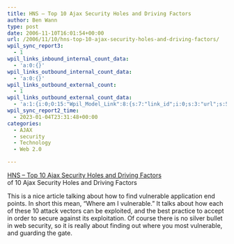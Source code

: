 ```yaml
---
title: HNS – Top 10 Ajax Security Holes and Driving Factors
author: Ben Wann
type: post
date: 2006-11-10T16:01:54+00:00
url: /2006/11/10/hns-top-10-ajax-security-holes-and-driving-factors/
wpil_sync_report3:
  - 1
wpil_links_inbound_internal_count_data:
  - 'a:0:{}'
wpil_links_outbound_internal_count_data:
  - 'a:0:{}'
wpil_links_outbound_external_count:
  - 1
wpil_links_outbound_external_count_data:
  - 'a:1:{i:0;O:15:"Wpil_Model_Link":8:{s:7:"link_id";i:0;s:3:"url";s:50:"http://www.net-security.org/article.php?id=956&p=1";s:4:"host";s:16:"net-security.org";s:8:"internal";b:0;s:4:"post";N;s:6:"anchor";s:52:"HNS - Top 10 Ajax Security Holes and Driving Factors";s:15:"added_by_plugin";b:0;s:8:"location";s:7:"content";}}'
wpil_sync_report2_time:
  - 2023-01-04T23:31:48+00:00
categories:
  - AJAX
  - security
  - Technology
  - Web 2.0

---
```

[HNS &#8211; Top 10 Ajax Security Holes and Driving Factors][1]  
of 10 Ajax Security Holes and Driving Factors

This is a nice article talking about how to find vulnerable application end points. In short this mean, &#8220;Where am I vulnerable.&#8221; It talks about how each of these 10 attack vectors can be exploited, and the best practice to accept in order to secure against its exploitation. Of course there is no silver bullet in web security, so it is really about finding out where you most vulnerable, and guarding the gate.</p> 

<!--12c3c46672f4e99acbbee0f9a374376c--></p> 

<!--9228ea081d025c8eecb32da5a5b47b4a--></p> 

<!--bb3ba411a74fecb3b69d6f459de4a1e8-->

<!--3c6947a95740ca433328d8a964c29e81-->

 [1]: http://www.net-security.org/article.php?id=956&p=1